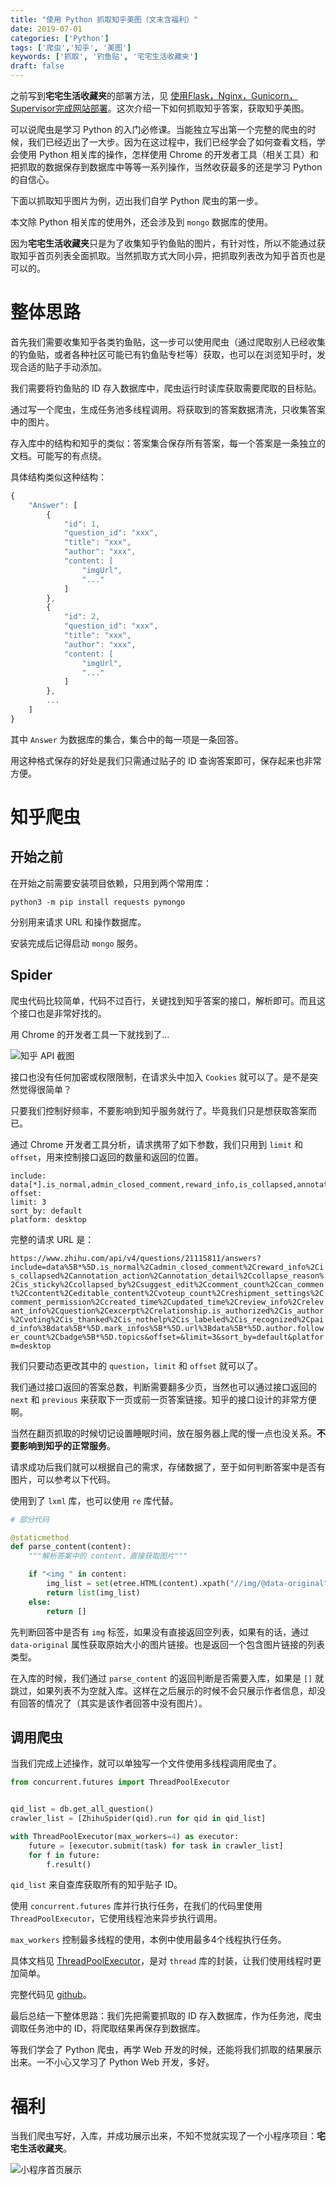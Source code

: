 ```yaml
---
title: "使用 Python 抓取知乎美图（文末含福利）"
date: 2019-07-01
categories: ['Python']
tags: ['爬虫','知乎', '美图']
keywords: ['抓取', '钓鱼贴', '宅宅生活收藏夹']
draft: false
---
```


之前写到**宅宅生活收藏夹**的部署方法，见 [使用Flask，Nginx，Gunicorn，Supervisor完成网站部署](https://lijianxun.top/2019/06/14/cjy318k78001zs26mw732ab29/)。这次介绍一下如何抓取知乎答案，获取知乎美图。

可以说爬虫是学习 Python 的入门必修课。当能独立写出第一个完整的爬虫的时候，我们已经迈出了一大步。因为在这过程中，我们已经学会了如何查看文档，学会使用 Python 相关库的操作，怎样使用 Chrome 的开发者工具（相关工具）和把抓取的数据保存到数据库中等等一系列操作，当然收获最多的还是学习 Python 的自信心。

下面以抓取知乎图片为例，迈出我们自学 Python 爬虫的第一步。

<!-- more -->

本文除 Python 相关库的使用外，还会涉及到 `mongo` 数据库的使用。

因为**宅宅生活收藏夹**只是为了收集知乎钓鱼贴的图片，有针对性，所以不能通过获取知乎首页列表全面抓取。当然抓取方式大同小异，把抓取列表改为知乎首页也是可以的。

# 整体思路

首先我们需要收集知乎各类钓鱼贴，这一步可以使用爬虫（通过爬取别人已经收集的钓鱼贴，或者各种社区可能已有钓鱼贴专栏等）获取，也可以在浏览知乎时，发现合适的贴子手动添加。

我们需要将钓鱼贴的 ID 存入数据库中，爬虫运行时读库获取需要爬取的目标贴。

通过写一个爬虫，生成任务池多线程调用。将获取到的答案数据清洗，只收集答案中的图片。

存入库中的结构和知乎的类似：答案集合保存所有答案，每一个答案是一条独立的文档。可能写的有点绕。

具体结构类似这种结构：

```javascript
{
    "Answer": [
        {
            "id": 1,
            "question_id": "xxx",
            "title": "xxx",
            "author": "xxx",
            "content: [
                "imgUrl",
                "..."
            ]
        },
        {
            "id": 2,
            "question_id": "xxx",
            "title": "xxx",
            "author": "xxx",
            "content: [
                "imgUrl",
                "..."
            ]
        },
        ...
    ]
}
```

其中 `Answer` 为数据库的集合，集合中的每一项是一条回答。

用这种格式保存的好处是我们只需通过贴子的 ID 查询答案即可，保存起来也非常方便。

# 知乎爬虫

## 开始之前

在开始之前需要安装项目依赖，只用到两个常用库：

`python3 -m pip install requests pymongo`

分别用来请求 URL 和操作数据库。

安装完成后记得启动 `mongo` 服务。

## Spider

爬虫代码比较简单，代码不过百行，关键找到知乎答案的接口，解析即可。而且这个接口也是非常好找的。

用 Chrome 的开发者工具一下就找到了...

![知乎 API 截图](https://user-images.githubusercontent.com/25655581/60421921-64c30d80-9c1d-11e9-9c45-7e4cdbe1b38a.png)

接口也没有任何加密或权限限制，在请求头中加入 `Cookies` 就可以了。是不是突然觉得很简单？

只要我们控制好频率，不要影响到知乎服务就行了。毕竟我们只是想获取答案而已。

通过 Chrome 开发者工具分析，请求携带了如下参数，我们只用到 `limit` 和 `offset`，用来控制接口返回的数量和返回的位置。

```
include: data[*].is_normal,admin_closed_comment,reward_info,is_collapsed,annotation_action,annotation_detail,collapse_reason,is_sticky,collapsed_by,suggest_edit,comment_count,can_comment,content,editable_content,voteup_count,reshipment_settings,comment_permission,created_time,updated_time,review_info,relevant_info,question,excerpt,relationship.is_authorized,is_author,voting,is_thanked,is_nothelp,is_labeled,is_recognized,paid_info;data[*].mark_infos[*].url;data[*].author.follower_count,badge[*].topics
offset:
limit: 3
sort_by: default
platform: desktop
```

完整的请求 URL 是：

`https://www.zhihu.com/api/v4/questions/21115811/answers?include=data%5B*%5D.is_normal%2Cadmin_closed_comment%2Creward_info%2Cis_collapsed%2Cannotation_action%2Cannotation_detail%2Ccollapse_reason%2Cis_sticky%2Ccollapsed_by%2Csuggest_edit%2Ccomment_count%2Ccan_comment%2Ccontent%2Ceditable_content%2Cvoteup_count%2Creshipment_settings%2Ccomment_permission%2Ccreated_time%2Cupdated_time%2Creview_info%2Crelevant_info%2Cquestion%2Cexcerpt%2Crelationship.is_authorized%2Cis_author%2Cvoting%2Cis_thanked%2Cis_nothelp%2Cis_labeled%2Cis_recognized%2Cpaid_info%3Bdata%5B*%5D.mark_infos%5B*%5D.url%3Bdata%5B*%5D.author.follower_count%2Cbadge%5B*%5D.topics&offset=&limit=3&sort_by=default&platform=desktop`

我们只要动态更改其中的 `question`，`limit` 和 `offset` 就可以了。

我们通过接口返回的答案总数，判断需要翻多少页，当然也可以通过接口返回的 `next` 和 `previous` 来获取下一页或前一页答案链接。知乎的接口设计的非常方便啊。

当然在翻页抓取的时候切记设置睡眠时间，放在服务器上爬的慢一点也没关系。**不要影响到知乎的正常服务**。

请求成功后我们就可以根据自己的需求，存储数据了，至于如何判断答案中是否有图片，可以参考以下代码。

使用到了 `lxml` 库，也可以使用 `re` 库代替。

```python
# 部分代码

@staticmethod
def parse_content(content):
    """解析答案中的 content，直接获取图片"""

    if "<img " in content:
        img_list = set(etree.HTML(content).xpath("//img/@data-original"))
        return list(img_list)
    else:
        return []
```

先判断回答中是否有 `img` 标签，如果没有直接返回空列表，如果有的话，通过 `data-original` 属性获取原始大小的图片链接。也是返回一个包含图片链接的列表类型。

在入库的时候，我们通过 `parse_content` 的返回判断是否需要入库，如果是 `[]` 就跳过，如果列表不为空就入库。这样在之后展示的时候不会只展示作者信息，却没有回答的情况了（其实是该作者回答中没有图片）。

## 调用爬虫

当我们完成上述操作，就可以单独写一个文件使用多线程调用爬虫了。

```python
from concurrent.futures import ThreadPoolExecutor


qid_list = db.get_all_question()
crawler_list = [ZhihuSpider(qid).run for qid in qid_list]

with ThreadPoolExecutor(max_workers=4) as executor:
    future = [executor.submit(task) for task in crawler_list]
    for f in future:
        f.result()
```

`qid_list` 来自查库获取所有的知乎贴子 ID。

使用 `concurrent.futures` 库并行执行任务，在我们的代码里使用 `ThreadPoolExecutor`，它使用线程池来异步执行调用。

`max_workers` 控制最多线程的使用，本例中使用最多4个线程执行任务。

具体文档见 [ThreadPoolExecutor](https://docs.python.org/zh-cn/3/library/concurrent.futures.html#threadpoolexecutor)，是对 `thread` 库的封装，让我们使用线程时更加简单。

完整代码见 [github](https://github.com/alpha87/zhihuFish)。

最后总结一下整体思路：我们先把需要抓取的 ID 存入数据库，作为任务池，爬虫调取任务池中的 ID，将爬取结果再保存到数据库。

等我们学会了 Python 爬虫，再学 Web 开发的时候，还能将我们抓取的结果展示出来。一不小心又学习了 Python Web 开发，多好。

# 福利

当我们爬虫写好，入库，并成功展示出来，不知不觉就实现了一个小程序项目：**宅宅生活收藏夹**。

![小程序首页展示](https://user-images.githubusercontent.com/25655581/60482994-3c431e00-9cc6-11e9-9344-3c50b9dbef10.png)
